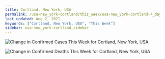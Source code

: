 ```yaml
---
title: Cortland, New York, USA
permalink: /usa-new_york-cortland/this_week/usa-new_york-cortland-7_days.html
last_updated: Aug 2, 2021
keywords: ["Cortland, New York, USA", "This Week"]
sidebar: usa-new_york-cortland_sidebar
---
```


![Change in Confirmed Cases This Week for Cortland, New York, USA](/covid_tracker/images/graphs/usa-new_york-cortland-delta_confirmed-7_days_graph.png)

![Change in Confirmed Deaths This Week for Cortland, New York, USA](/covid_tracker/images/graphs/usa-new_york-cortland-delta_deaths-7_days_graph.png)
